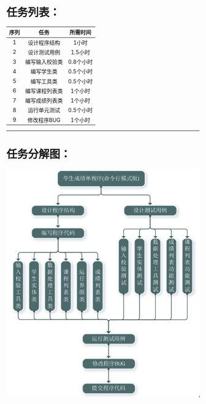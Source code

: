 # 任务列表：

| 序列 | 任务 | 所需时间 |
| :---:|:---:|:---:|
| 1 | 设计程序结构 | 1小时 |
| 2 | 设计测试用例 | 1.5小时 |
| 3 | 编写输入校验类 | 0.8个小时 |
| 4 | 编写学生类 | 0.5个小时 |
| 5 | 编写工具类 | 0.5个小时 |
| 6 | 编写课程列表类 | 1个小时 |
| 7 | 编写成绩列表类 | 1个小时 |
| 8 | 运行单元测试 | 0.5个小时 |
| 9 | 修改程序BUG | 1个小时 |

----

# 任务分解图：

![image](https://github.com/spyssor/tw_homework_git/blob/test/task.jpg)
